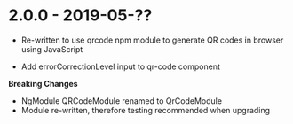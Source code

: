 # 2.0.0 - 2019-05-??
- Re-written to use qrcode npm module to generate QR codes
  in browser using JavaScript
  
- Add errorCorrectionLevel input to qr-code component

**Breaking Changes**

- NgModule QRCodeModule renamed to QrCodeModule
- Module re-written, therefore testing recommended when upgrading
